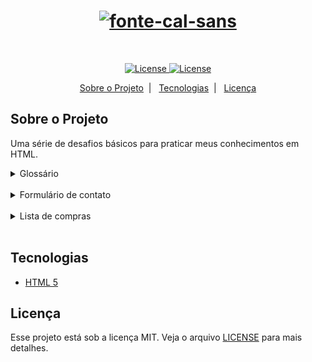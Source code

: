 <H1 align="center"> <a href="https://fontmeme.com/fontes/fonte-cal-sans/"><img src="https://fontmeme.com/permalink/220112/df9e3952ea2e5358d72877fed0e5a8c5.png" alt="fonte-cal-sans" border="0"></a> </H1>

<br>

<p align="center">
    <a href="https://opensource.org/licenses/MIT">
        <img alt="License" src="https://img.shields.io/badge/licen%C3%A7a-MIT-blue">
    </a>
    <a href="#">
        <img alt="License" src="https://img.shields.io/badge/status-em%20andamento-orange">
    </a>
</p>


<p align="center">
<a href="#sobre-o-projeto">Sobre o Projeto</a>&nbsp;&nbsp;|&nbsp;&nbsp;
<a href="#tecnologias">Tecnologias</a>&nbsp;&nbsp;|&nbsp;&nbsp;
<a href="#licença">Licença</a>
</p>

## Sobre o Projeto
Uma série de desafios básicos para praticar meus conhecimentos em HTML.
<br>
  <details>
    <summary>Glossário</summary>
    Neste desafio foi desenvolvido um glossário utilizando uma lista de descrição
  </details>
  <br>
  <details>
    <summary>Formulário de contato</summary>
    Neste desafio foi desenvolvido um formulario para contato utilizando diversos elementos disponiveis.
  </details>
<br>
<details>
    <summary>Lista de compras</summary>
    Neste desafio foi desenvolvido uma lista de compras utilizando o elemento <strong>< checkbox></strong>.
  </details>
<br>

## Tecnologias

- [HTML 5](https://www.w3schools.com/html/)

## Licença

Esse projeto está sob a licença MIT. Veja o arquivo [LICENSE](/LICENSE) para mais detalhes.

<br>